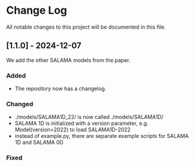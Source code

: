 
# Change Log
All notable changes to this project will be documented in this file.
  
## [1.1.0] - 2024-12-07
We add the other SALAMA models from the paper.
 
### Added
- The repository now has a changelog.
 
### Changed
- ./models/SALAMA1D_22/ is now called ./models/SALAMA1D/
- SALAMA 1D is initialized with a version parameter, e.g. Model(version=2022) to load SALAMA1D-2022
- instead of example.py, there are separate example scripts for SALAMA 1D and SALAMA 0D
 
### Fixed
 
